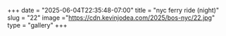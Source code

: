 +++
date = "2025-06-04T22:35:48-07:00"
title = "nyc ferry ride (night)"
slug = "22"
image ="https://cdn.kevinjodea.com/2025/bos-nyc/22.jpg"
type = "gallery"
+++
